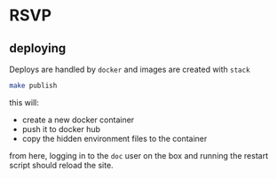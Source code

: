 RSVP
====

## deploying

Deploys are handled by `docker` and images are created with `stack`

```sh
make publish
```

this will:
- create a new docker container
- push it to docker hub
- copy the hidden environment files to the container

from here, logging in to the `doc` user on the box and running the restart
script should reload the site.

